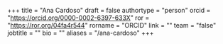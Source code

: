 +++ 
title = "Ana Cardoso" 
draft = false
authortype = "person"
orcid =  "https://orcid.org/0000-0002-6397-633X"
ror = "https://ror.org/04fa4r544"
rorname = "ORCID"
link = ""
team = "false"
jobtitle = ""
bio = ""
aliases = "/ana-cardoso"
+++ 



